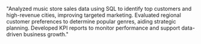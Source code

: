 "Analyzed music store sales data using SQL to identify top customers and high-revenue cities, improving targeted marketing. Evaluated regional customer preferences to determine popular genres, aiding strategic planning. Developed KPI reports to monitor performance and support data-driven business growth."
